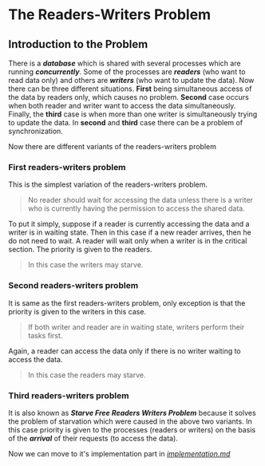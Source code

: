 # The Readers-Writers Problem

## Introduction to the Problem
There is a ***database*** which is shared with several processes which are running ***concurrently***. Some of the processes are ***readers*** (who want to read data only) and others are ***writers*** (who want to update the data). 
Now there can be three different situations. **First** being simultaneous access of the data by readers only, which causes no problem. **Second** case occurs when both reader and writer want to access the data simultaneously. Finally, the **third** case is when more than one writer is simultaneously trying to update the data. In **second** and **third** case there can be a problem of synchronization.

Now there are different variants of the readers-writers problem

### First readers-writers problem
This is the simplest variation of the readers-writers problem.
> No reader should wait for accessing the data unless there is a writer who is currently having the permission to access the shared data.

To put it simply, suppose if a reader is currently accessing the data and a writer is in waiting state. Then in this case if a new reader arrives, then he do not need to wait. A reader will wait only when a writer is in the critical section. The priority is given to the readers.
> In this case the writers may starve.

### Second readers-writers problem
It is same as the first readers-writers problem, only exception is that the priority is given to the writers in this case.
> If both writer and reader are in waiting state, writers perform their tasks first.

Again, a reader can access the data only if there is no writer waiting to access the data.
> In this case the readers may starve.

### Third readers-writers problem
It is also known as ***Starve Free Readers Writers Problem*** because it solves the problem of starvation which were caused in the above two variants. In this case priority is given to the processes (readers or writers) on the basis of the ***arrival*** of their requests (to access the data).

Now we can move to it's implementation part in *[implementation.md](./implementation.md)*
